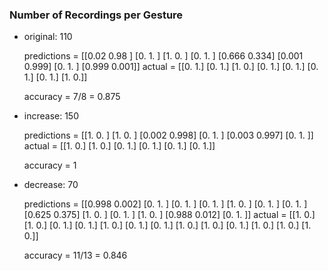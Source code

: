 ### Number of Recordings per Gesture

- original: 110

  predictions =
   [[0.02  0.98 ]
   [0.    1.   ]
   [1.    0.   ]
   [0.    1.   ]
   [0.666 0.334]
   [0.001 0.999]
   [0.    1.   ]
   [0.999 0.001]]
  actual =
   [[0. 1.]
   [0. 1.]
   [1. 0.]
   [0. 1.]
   [0. 1.]
   [0. 1.]
   [0. 1.]
   [1. 0.]]

  accuracy = 7/8 = 0.875

  

- increase: 150

  predictions =
   [[1.    0.   ]
   [1.    0.   ]
   [0.002 0.998]
   [0.    1.   ]
   [0.003 0.997]
   [0.    1.   ]]
  actual =
   [[1. 0.]
   [1. 0.]
   [0. 1.]
   [0. 1.]
   [0. 1.]
   [0. 1.]]

  accuracy = 1

  

- decrease: 70

  predictions =
   [[0.998 0.002]
   [0.    1.   ]
   [0.    1.   ]
   [0.    1.   ]
   [1.    0.   ]
   [0.    1.   ]
   [0.    1.   ]
   [0.625 0.375]
   [1.    0.   ]
   [0.    1.   ]
   [1.    0.   ]
   [0.988 0.012]
   [0.    1.   ]]
  actual =
   [[1. 0.]
   [1. 0.]
   [0. 1.]
   [0. 1.]
   [1. 0.]
   [0. 1.]
   [0. 1.]
   [1. 0.]
   [1. 0.]
   [0. 1.]
   [1. 0.]
   [1. 0.]
   [1. 0.]]

  accuracy = 11/13 = 0.846

  